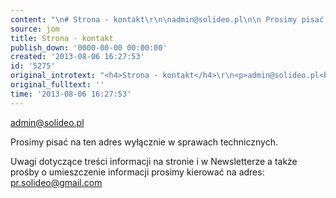 ```yaml
---
content: "\n# Strona - kontakt\r\n\nadmin@solideo.pl\n\n Prosimy pisać na ten adres wyłącznie w sprawach technicznych.\n\nUwagi dotyczące treści informacji na stronie i w Newsletterze a także prośby o umieszczenie informacji prosimy kierować na adres: pr.solideo@gmail.com\n"
source: jom
title: Strona - kontakt
publish_down: '0000-00-00 00:00:00'
created: '2013-08-06 16:27:53'
id: '5275'
original_introtext: "<h4>Strona - kontakt</h4>\r\n<p>admin@solideo.pl<br /><br /> Prosimy pisać na ten adres wyłącznie w sprawach technicznych.<br /><br />Uwagi dotyczące treści informacji na stronie i w Newsletterze a także prośby o umieszczenie informacji prosimy kierować na adres: pr.solideo@gmail.com</p>"
original_fulltext: ''
time: '2013-08-06 16:27:53'
---
```

admin@solideo.pl

 Prosimy pisać na ten adres wyłącznie w sprawach technicznych.

Uwagi dotyczące treści informacji na stronie i w Newsletterze a także prośby o umieszczenie informacji prosimy kierować na adres: pr.solideo@gmail.com


<!--{{json:{"created_date":"2013-08-06 16:27:53","publish_down":"0000-00-00 00:00:00","id":"5275"}}}-->